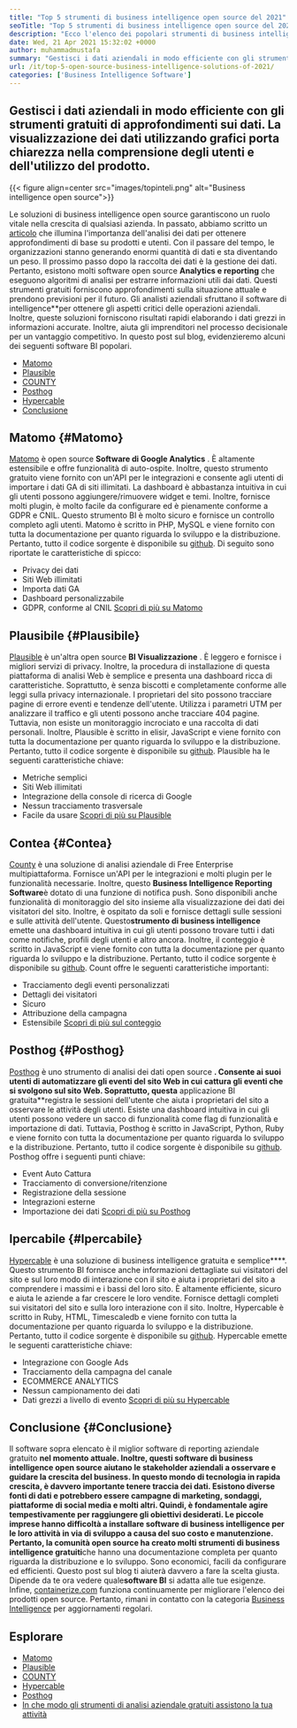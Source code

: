 ```yaml
---
title: "Top 5 strumenti di business intelligence open source del 2021" 
seoTitle: "Top 5 strumenti di business intelligence open source del 2021" 
description: "Ecco l'elenco dei popolari strumenti di business intelligence open source con funzionalità e documentazione ricche. Questi sono matomo, plausibili, conteggi e altro ancora." 
date: Wed, 21 Apr 2021 15:32:02 +0000
author: muhammadmustafa
summary: "Gestisci i dati aziendali in modo efficiente con gli strumenti gratuiti per le informazioni sui dati. La visualizzazione dei dati utilizzando grafici porta chiarezza nella comprensione degli utenti e dell'utilizzo del prodotto." 
url: /it/top-5-open-source-business-intelligence-solutions-of-2021/
categories: ['Business Intelligence Software']
---
```


## Gestisci i dati aziendali in modo efficiente con gli strumenti gratuiti di approfondimenti sui dati. La visualizzazione dei dati utilizzando grafici porta chiarezza nella comprensione degli utenti e dell'utilizzo del prodotto.

{{< figure align=center src="images/topinteli.png" alt="Business intelligence open source">}}

Le soluzioni di business intelligence open source garantiscono un ruolo vitale nella crescita di qualsiasi azienda. In passato, abbiamo scritto un [articolo][1] che illumina l'importanza dell'analisi dei dati per ottenere approfondimenti di base su prodotti e utenti. Con il passare del tempo, le organizzazioni stanno generando enormi quantità di dati e sta diventando un peso. Il prossimo passo dopo la raccolta dei dati è la gestione dei dati. Pertanto, esistono molti software open source **Analytics e reporting** che eseguono algoritmi di analisi per estrarre informazioni utili dai dati. Questi strumenti gratuiti forniscono approfondimenti sulla situazione attuale e prendono previsioni per il futuro. Gli analisti aziendali sfruttano il software di intelligence**per ottenere gli aspetti critici delle operazioni aziendali. Inoltre, queste soluzioni forniscono risultati rapidi elaborando i dati grezzi in informazioni accurate. Inoltre, aiuta gli imprenditori nel processo decisionale per un vantaggio competitivo. In questo post sul blog, evidenzieremo alcuni dei seguenti software BI popolari.
  * [Matomo][2]
  * [Plausible][3]
  * [COUNTY][4]
  * [Posthog][5]
  * [Hypercable][6]
  * [Conclusione][7]

## Matomo {#Matomo}

[Matomo][8] è open source **Software di Google Analytics** . È altamente estensibile e offre funzionalità di auto-ospite. Inoltre, questo strumento gratuito viene fornito con un'API per le integrazioni e consente agli utenti di importare i dati GA di siti illimitati. La dashboard è abbastanza intuitiva in cui gli utenti possono aggiungere/rimuovere widget e temi. Inoltre, fornisce molti plugin, è molto facile da configurare ed è pienamente conforme a GDPR e CNIL. Questo strumento BI è molto sicuro e fornisce un controllo completo agli utenti. Matomo è scritto in PHP, MySQL e viene fornito con tutta la documentazione per quanto riguarda lo sviluppo e la distribuzione. Pertanto, tutto il codice sorgente è disponibile su [github][9].
Di seguito sono riportate le caratteristiche di spicco:
  * Privacy dei dati
  * Siti Web illimitati
  * Importa dati GA
  * Dashboard personalizzabile
  * GDPR, conforme al CNIL
[Scopri di più su Matomo][10]

## Plausibile {#Plausibile}

[Plausible][11] è un'altra open source **BI Visualizzazione** . È leggero e fornisce i migliori servizi di privacy. Inoltre, la procedura di installazione di questa piattaforma di analisi Web è semplice e presenta una dashboard ricca di caratteristiche. Soprattutto, è senza biscotti e completamente conforme alle leggi sulla privacy internazionale. I proprietari del sito possono tracciare pagine di errore eventi e tendenze dell'utente. Utilizza i parametri UTM per analizzare il traffico e gli utenti possono anche tracciare 404 pagine. Tuttavia, non esiste un monitoraggio incrociato e una raccolta di dati personali. Inoltre, Plausible è scritto in elisir, JavaScript e viene fornito con tutta la documentazione per quanto riguarda lo sviluppo e la distribuzione. Pertanto, tutto il codice sorgente è disponibile su [github][12].
Plausible ha le seguenti caratteristiche chiave:
  * Metriche semplici
  * Siti Web illimitati
  * Integrazione della console di ricerca di Google
  * Nessun tracciamento trasversale
  * Facile da usare
[Scopri di più su Plausible][13]

## Contea {#Contea}

[County][14] è una soluzione di analisi aziendale di Free Enterprise multipiattaforma. Fornisce un'API per le integrazioni e molti plugin per le funzionalità necessarie. Inoltre, questo **Business Intelligence Reporting Software**è dotato di una funzione di notifica push. Sono disponibili anche funzionalità di monitoraggio del sito insieme alla visualizzazione dei dati dei visitatori del sito. Inoltre, è ospitato da soli e fornisce dettagli sulle sessioni e sulle attività dell'utente. Questo**strumento di business intelligence** emette una dashboard intuitiva in cui gli utenti possono trovare tutti i dati come notifiche, profili degli utenti e altro ancora. Inoltre, il conteggio è scritto in JavaScript e viene fornito con tutta la documentazione per quanto riguarda lo sviluppo e la distribuzione. Pertanto, tutto il codice sorgente è disponibile su [github][15].
Count offre le seguenti caratteristiche importanti:
  * Tracciamento degli eventi personalizzati
  * Dettagli dei visitatori
  * Sicuro
  * Attribuzione della campagna
  * Estensibile
[Scopri di più sul conteggio][16]

## Posthog {#Posthog}

[Posthog][17] è uno strumento di analisi dei dati open source **. Consente ai suoi utenti di automatizzare gli eventi del sito Web in cui cattura gli eventi che si svolgono sul sito Web. Soprattutto, questa** applicazione BI gratuita**registra le sessioni dell'utente che aiuta i proprietari del sito a osservare le attività degli utenti. Esiste una dashboard intuitiva in cui gli utenti possono vedere un sacco di funzionalità come flag di funzionalità e importazione di dati. Tuttavia, Posthog è scritto in JavaScript, Python, Ruby e viene fornito con tutta la documentazione per quanto riguarda lo sviluppo e la distribuzione. Pertanto, tutto il codice sorgente è disponibile su [github][18].
Posthog offre i seguenti punti chiave:
  * Event Auto Cattura
  * Tracciamento di conversione/ritenzione
  * Registrazione della sessione
  * Integrazioni esterne
  * Importazione dei dati
[Scopri di più su Posthog][19]

## Ipercabile {#Ipercabile}

[Hypercable][20] è una soluzione di business intelligence gratuita e semplice****. Questo strumento BI fornisce anche informazioni dettagliate sui visitatori del sito e sul loro modo di interazione con il sito e aiuta i proprietari del sito a comprendere i massimi e i bassi del loro sito. È altamente efficiente, sicuro e aiuta le aziende a far crescere le loro vendite. Fornisce dettagli completi sui visitatori del sito e sulla loro interazione con il sito. Inoltre, Hypercable è scritto in Ruby, HTML, Timescaledb e viene fornito con tutta la documentazione per quanto riguarda lo sviluppo e la distribuzione. Pertanto, tutto il codice sorgente è disponibile su [github][21].
Hypercable emette le seguenti caratteristiche chiave:
  * Integrazione con Google Ads
  * Tracciamento della campagna del canale
  * ECOMMERCE ANALYTICS
  * Nessun campionamento dei dati
  * Dati grezzi a livello di evento
[Scopri di più su Hypercable][20]

## Conclusione {#Conclusione}

Il software sopra elencato è il miglior software di reporting aziendale gratuito **nel momento attuale. Inoltre, questi software di business intelligence open source aiutano le stakeholder aziendali a osservare e guidare la crescita del business. In questo mondo di tecnologia in rapida crescita, è davvero importante tenere traccia dei dati. Esistono diverse fonti di dati e potrebbero essere campagne di marketing, sondaggi, piattaforme di social media e molti altri. Quindi, è fondamentale agire tempestivamente per raggiungere gli obiettivi desiderati. Le piccole imprese hanno difficoltà a installare software di business intelligence per le loro attività in via di sviluppo a causa del suo costo e manutenzione. Pertanto, la comunità open source ha creato molti strumenti di business intelligence gratuiti**che hanno una documentazione completa per quanto riguarda la distribuzione e lo sviluppo. Sono economici, facili da configurare ed efficienti. Questo post sul blog ti aiuterà davvero a fare la scelta giusta. Dipende da te ora vedere quale**software BI** si adatta alle tue esigenze.
Infine, [containerize.com][22] funziona continuamente per migliorare l'elenco dei prodotti open source. Pertanto, rimani in contatto con la categoria [Business Intelligence][23] per aggiornamenti regolari.

## Esplorare
  * [Matomo][8]
  * [Plausible][11]
  * [COUNTY][14]
  * [Hypercable][20]
  * [Posthog][17]
  * [In che modo gli strumenti di analisi aziendale gratuiti assistono la tua attività][24]



[1]: https://blog.containerize.com/category/business-intelligence-software/
[2]: #Matomo
[3]: #Plausible
[4]: #Countly
[5]: #Posthog
[6]: #HyperCable
[7]: #Conclusion
[8]: https://products.containerize.com/business-intelligence/matomo
[9]: https://github.com/matomo-org/matomo
[10]: https://matomo.org/
[11]: https://products.containerize.com/business-intelligence/plausible
[12]: https://github.com/plausible/analytics
[13]: https://plausible.io/
[14]: https://products.containerize.com/business-intelligence/countly
[15]: https://github.com/countly/countly-server
[16]: https://count.ly/
[17]: https://products.containerize.com/business-intelligence/posthog
[18]: https://github.com/PostHog/posthog
[19]: https://posthog.com/
[20]: https://products.containerize.com/business-intelligence/hypercable
[21]: https://github.com/HyperCable/hypercable
[22]: https://www.containerize.com/
[23]: https://products.containerize.com/business-intelligence/
[24]: https://blog.containerize.com/2021/03/12/how-free-business-analytics-tools-assist-your-business/
